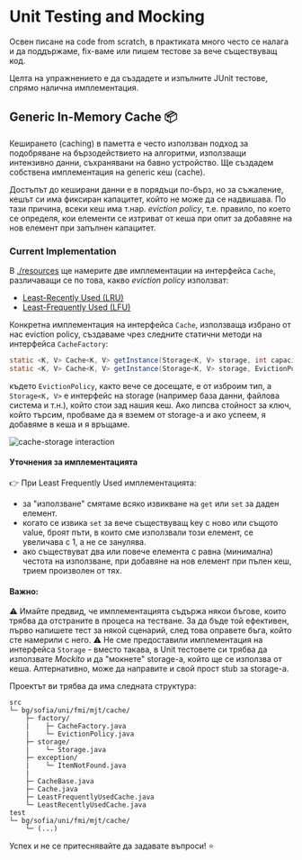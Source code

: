 # Unit Testing and Mocking

Освен писане на code from scratch, в практиката много често се налага и да поддържаме, fix-ваме или пишем тестове за вече съществуващ код.

Целта на упражнението е да създадете и изпълните JUnit тестове, спрямо налична имплементация.

## Generic In-Memory Cache :package:

Кеширането (caching) в паметта е често използван подход за подобряване на бързодействието на алгоритми, използващи интензивно данни, съхранявани на бавно устройство.
Ще създадем собствена имплементация на generic кеш (cache).

Достъпът до кеширани данни е в порядъци по-бърз, но за съжаление, кешът си има фиксиран капацитет, който не може да се надвишава. По тази причина, всеки кеш има т.нар. *eviction policy*, т.е. правило, по което се определя, кои елементи се изтриват от кеша при опит за добавяне на нов елемент при запълнен капацитет.


### Current Implementation

В [./resources](./resources) ще намерите две имплементации на интерфейса `Cache`, различаващи се по това, какво *eviction policy* използват:

- [Least-Recently Used (LRU)](https://en.wikipedia.org/wiki/Cache_replacement_policies#Least_recently_used_(LRU))
- [Least-Frequently Used (LFU)](https://en.wikipedia.org/wiki/Cache_replacement_policies#Least-frequently_used_(LFU))

Конкретна имплементация на интерфейса `Cache`, използваща избрано от нас eviction policy, създаваме чрез следните статични методи на интерфейса `CacheFactory`:

```java
static <K, V> Cache<K, V> getInstance(Storage<K, V> storage, int capacity, EvictionPolicy policy)
static <K, V> Cache<K, V> getInstance(Storage<K, V> storage, EvictionPolicy policy) 
```

където `EvictionPolicy`, както вече се досещате, е от изброим тип, a `Storage<K, V>` е интерфейс на storage (например база данни, файлова система и т.н.), който стои зад нашия кеш. Ако липсва стойност за ключ, който търсим, пробваме да я вземем от storage-a и ако успеем, я добавяме в кеша и я връщаме.

![cache-storage interaction](./cache.svg)

#### Уточнения за имплементацията

:point_right: При Least Frequently Used имплементацията:
- за "използване" смятаме всяко извикване на `get` или `set` за даден елемент.
- когато се извика `set` за вече съществуващ key с ново или същото value, броят пъти, в които сме използвали този елемент, се увеличава с 1, а не се занулява.
- ако съществуват два или повече елемента с равна (минимална) честота на използване, при добавяне на нов елемент при пълен кеш, трием произволен от тях.

#### Важно:

:warning: Имайте предвид, че имплементацията съдържа някои бъгове, които трябва да отстраните в процеса на тестване. За да бъде той ефективен, първо напишете тест за някой сценарий, след това оправете бъга, който сте намерили с него.
:warning: Не сме предоставили имплементация на интерфейса `Storage` - вместо такава, в Unit тестовете си трябва да използвате *Mockito* и да "мокнете" storage-a, който ще се използва от кеша. Алтернативно, може да направите и свой прост stub за storage-a.

Проектът ви трябва да има следната структура:

```
src
└─ bg/sofia/uni/fmi/mjt/cache/
    ├─ factory/
    |    ├─ CacheFactory.java
    |    └─ EvictionPolicy.java
    ├─ storage/
    |    └─ Storage.java
    ├─ exception/
    |    └─ ItemNotFound.java
    |
    ├─ CacheBase.java
    ├─ Cache.java
    ├─ LeastFrequentlyUsedCache.java
    └─ LeastRecentlyUsedCache.java
test
└─ bg/sofia/uni/fmi/mjt/cache/
    └─ (...)
```

Успех и не се притеснявайте да задавате въпроси! :star: 